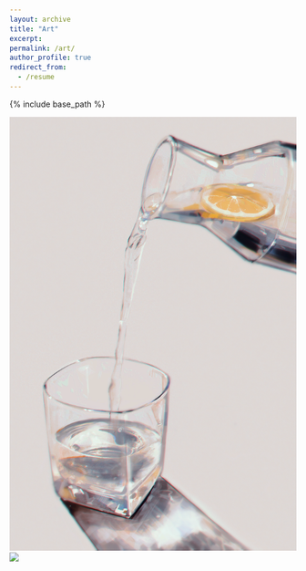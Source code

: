 ```yaml
---
layout: archive
title: "Art"
excerpt: 
permalink: /art/
author_profile: true
redirect_from:
  - /resume
---
```


{% include base_path %}

<img src = '_pages/water.png'>

<img src = '/_pages/character.png'>
